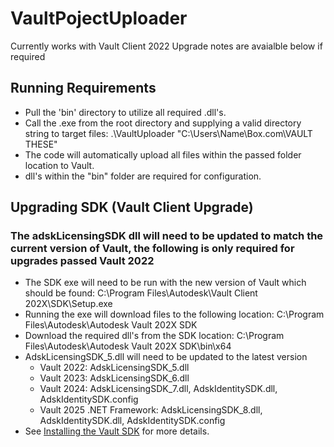 # VaultPojectUploader

Currently works with Vault Client 2022
Upgrade notes are avaialble below if required

## Running Requirements
* Pull the 'bin' directory to utilize all required .dll's.
* Call the .exe from the root directory and supplying a valid directory string to target files: .\VaultUploader "C:\Users\Name\Box.com\VAULT THESE"
* The code will automatically upload all files within the passed folder location to Vault.
* dll's within the "bin" folder are required for configuration.

## Upgrading SDK (Vault Client Upgrade)
### The adskLicensingSDK dll will need to be updated to match the current version of Vault, the following is only required for upgrades passed Vault 2022
* The SDK exe will need to be run with the new version of Vault which should be found: C:\Program Files\Autodesk\Vault Client 202X\SDK\Setup.exe
* Running the exe will download files to the following location: C:\Program Files\Autodesk\Autodesk Vault 202X SDK
* Download the required dll's from the SDK location: C:\Program Files\Autodesk\Autodesk Vault 202X SDK\bin\x64
* AdskLicensingSDK_5.dll will need to be updated to the latest version
  + Vault 2022: AdskLicensingSDK_5.dll
  + Vault 2023: AdskLicensingSDK_6.dll
  + Vault 2024: AdskLicensingSDK_7.dll, AdskIdentitySDK.dll, AdskIdentitySDK.config
  + Vault 2025 .NET Framework: AdskLicensingSDK_8.dll, AdskIdentitySDK.dll, AdskIdentitySDK.config
* See [Installing the Vault SDK](https://blogs.autodesk.com/vault/2024/03/autodesk-vault-sdk-getting-started-1-installing-the-sdk/) for more details.
